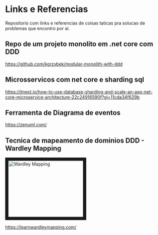 # Links e Referencias
Repositorio com links e referencias de coisas taticas pra solucao de problemas que encontro por ai.


## Repo de um projeto monolito em .net core com DDD
https://github.com/kgrzybek/modular-monolith-with-ddd

## Microsservicos com net core e sharding sql
https://itnext.io/how-to-use-database-sharding-and-scale-an-asp-net-core-microservice-architecture-22c24916590f?gi=11cda34f629b

## Ferramenta de Diagrama de eventos
https://zenuml.com/

## Tecnica de mapeamento de dominios DDD - Wardley Mapping

<a href="http://www.youtube.com/watch?feature=player_embedded&v=KGxdftVp-lc
" target="_blank"><img src="http://img.youtube.com/vi/KGxdftVp-lc/0.jpg" 
alt="Wardley Mapping" width="240" height="180" border="10" /></a>

https://learnwardleymapping.com/
